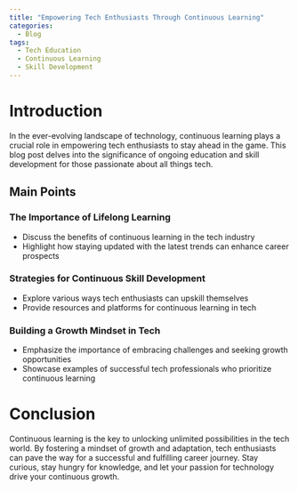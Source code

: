 ```yaml
---
title: "Empowering Tech Enthusiasts Through Continuous Learning"
categories:
  - Blog
tags:
  - Tech Education
  - Continuous Learning
  - Skill Development
---
```


# Introduction
In the ever-evolving landscape of technology, continuous learning plays a crucial role in empowering tech enthusiasts to stay ahead in the game. This blog post delves into the significance of ongoing education and skill development for those passionate about all things tech.

## Main Points
### The Importance of Lifelong Learning
- Discuss the benefits of continuous learning in the tech industry
- Highlight how staying updated with the latest trends can enhance career prospects

### Strategies for Continuous Skill Development
- Explore various ways tech enthusiasts can upskill themselves
- Provide resources and platforms for continuous learning in tech

### Building a Growth Mindset in Tech
- Emphasize the importance of embracing challenges and seeking growth opportunities
- Showcase examples of successful tech professionals who prioritize continuous learning

# Conclusion
Continuous learning is the key to unlocking unlimited possibilities in the tech world. By fostering a mindset of growth and adaptation, tech enthusiasts can pave the way for a successful and fulfilling career journey. Stay curious, stay hungry for knowledge, and let your passion for technology drive your continuous growth.
